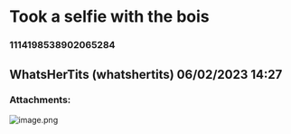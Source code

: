 # Took a selfie with the bois
### 1114198538902065284
## WhatsHerTits (whatshertits) 06/02/2023 14:27 

> 
### Attachments: 
![image.png](https://yuzudiscordbackup.s3.us-west-2.amazonaws.com/files-media/1114198538902065284_image.png)

